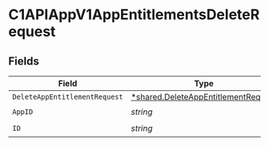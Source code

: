 # C1APIAppV1AppEntitlementsDeleteRequest


## Fields

| Field                                                                                            | Type                                                                                             | Required                                                                                         | Description                                                                                      |
| ------------------------------------------------------------------------------------------------ | ------------------------------------------------------------------------------------------------ | ------------------------------------------------------------------------------------------------ | ------------------------------------------------------------------------------------------------ |
| `DeleteAppEntitlementRequest`                                                                    | [*shared.DeleteAppEntitlementRequest](../../../pkg/models/shared/deleteappentitlementrequest.md) | :heavy_minus_sign:                                                                               | N/A                                                                                              |
| `AppID`                                                                                          | *string*                                                                                         | :heavy_check_mark:                                                                               | N/A                                                                                              |
| `ID`                                                                                             | *string*                                                                                         | :heavy_check_mark:                                                                               | N/A                                                                                              |